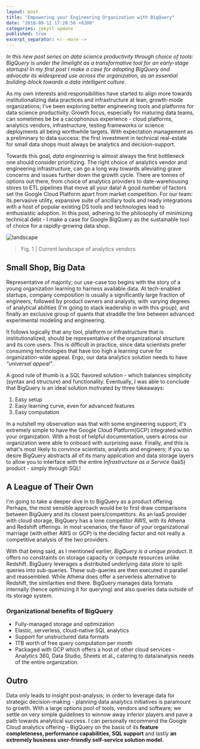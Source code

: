 ```yaml
---
layout: post
title: "Empowering your Engineering Organization with BigQuery"
date: "2018-09-12 17:28:56 +0200"
categories: jekyll update
published: true
excerpt_separator: <!--more-->
---
```

_In this new post series on data science productivity through choice of tools: BigQuery is under the limelight as a transformative tool for an early-stage startups! In my first post I make a case for adopting BigQuery and advocate its widespread use across the organization, as an essential building-block towards a data intelligent culture._
<!--more-->

As my own interests and responsibilities have started to align more towards institutionalizing data practices and infrastructure at lean, growth-mode organizations; I've been exploring better engineering tools and platforms for data science productivity. Growth focus, especially for maturing data teams, can sometimes be be a cacophonous experience - cloud platforms, analytics vendors, infrastructure, testing frameworks or science deployments all being worthwhile targets. With expectation management as a preliminary to data success: the first investment in technical real-estate for small data shops must always be analytics and decision-support.

Towards this goal, _*data engineering*_ is almost always the first bottleneck one should consider prioritizing. The right choice of analytics vendor and engineering infrastructure, can go a long way towards alleviating grave concerns and issues further down the growth cycle. There are tonnes of options out there, from choice of analytics providers to date-warehousing stores to ETL pipelines that move all your data! A good number of factors set the Google Cloud Platform apart from market competition. For our team: its pervasive utility, expansive suite of ancillary tools and ready integrations with a host of popular existing DS tools and technologies lead to enthusiastic adoption. In this post, adhering to the philosophy of minimizing technical debt - I make a case for Google BigQuery as the sustainable tool of choice for a rapidly-growing data shop.

![landscape]({{site.baseurl}}/img/analytics_landscape.png)
> Fig. 1 | Current landscape of analytics vendors

## Small Shop, Big Data
Representative of majority; our use-case too begins with the story of a young organization learning to harness available data. At tech-enabled startups, company composition is usually a significantly large fraction of engineers, followed by product owners and analysts, with varying degrees of analytical abilities (I'm going to stack leadership in with this group), and finally an exclusive group of quants that straddle the line between advanced experimental modeling and engineering.

It follows logically that any tool, platform or infrastructure that is institutionalized, should be representative of the organizational structure and its core users. This is difficult in practice, since data scientists prefer consuming technologies that have too high a learning curve for organization-wide appeal. Ergo, our data analytics solution needs to have _"universal appeal"_.

A good rule of thumb is a SQL flavored solution - which balances simplicity (syntax and structure) and functionality. Eventually, I was able to conclude that BigQuery is an ideal solution motivated by three takeaways:

1. Easy setup
2. Easy learning curve, even for advanced features
3. Easy computation

In a nutshell my observation was that with some engineering support; it's extremely simple to have the Google Cloud Platform(GCP) integrated within your organization. With a host of helpful documentation, users across our organization were able to onboard with surprising ease. Finally, and this is what's most likely to convince scientists, analysts and engineers; if you so desire BigQuery abstracts all of its many application and data storage layers to allow you to interface with the entire _Infrastructure as a Service_ (IaaS) product - simply through SQL!

## A League of Their Own
I'm going to take a deeper dive in to BigQuery as a product offering. Perhaps, the most sensible approach would be to first draw comparisons between BigQuery and its closest peers/competitors. As an IaaS provider with cloud storage, BigQuery has a lone competitor AWS, with its Athena and Redshift offerings. In most scenarios, the flavor of your organizational marriage (with either AWS or GCP) is the deciding factor and not really a competitive analysis of the two providers.

With that being said, as I mentioned earlier, _*BigQuery is a unique product*_. It offers no constraints on storage capacity or  compute resources unlike Redshift. BigQuery leverages a distributed underlying data store to split queries into sub-queries.  These sub-queries are then executed in parallel and reassembled. While Athena does offer a serverless alternative to Redshift, the similarities end there. BigQuery manages data formats internally (hence optimizing it for querying) and also queries data outside of its storage system.

### Organizational benefits of BigQuery
+ Fully-managed storage and optimization
+ Elastic, serverless, cloud-native SQL analytics
+ Support for unstructured data formats
+ 1TB worth of free query computation per month
+ Packaged with GCP which offers a host of other cloud services - Analytics 360, Data Studio, Sheets et al., catering to data/analysis needs of the entire organization.

## Outro
Data only leads to insight post-analysis; in order to leverage data for strategic decision-making - planning data analytics initiatives is paramount to growth. With a large options pool of tools, vendors and software; we settle on very simple guidelines to winnow away inferior players and pave a path towards analytical success. I can personally recommend the Google Cloud analytics offering - BigQuery on the basis of its **feature completeness, performance capabilities, SQL support** and lastly **an extremely business user-friendly self-service solution model.**
